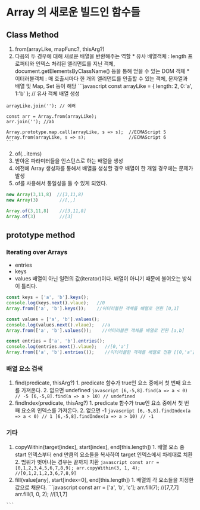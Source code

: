 # Array 의 새로운 빌드인 함수들

## Class Method
1. from(arrayLike, mapFunc?, thisArg?)
  1. 다음의 두 경우에 대해 새로운 배열을 반환해주는 역할
    * 유사 배열객체 : length 프로퍼티와 인덱스 처리된 엘리먼트를 지닌 객체, document.getElementsByClassName() 등을 통해 얻을 수 있는 DOM 객체
    * 이터러블객체 : 매 호출시마다 한 개의 엘리먼트를 인출할 수 있는 객체, 문자열과 배열 및 Map, Set 등이 해당
    ```javascript
    const arrayLike = {
      length: 2,
      0:'a',
      1:'b'
    };    // 유사 객체 배열 생성
    
    arrayLike.join(''); // 에러
    
    const arr = Array.from(arrayLike);
    arr.join(''); //ab
    
    Array.prototype.map.call(arrayLike, s => s);  //ECMAScript 5
    Array.from(arrayLike, s => s);                //ECMAScript 6
    ```
2. of(...items)
  1. 받아온 파라미터들을 인스턴스로 하는 배열을 생성
  2. 예전에 Array 생성자를 통해서 배열을 생성할 경우 배열이 한 개일 경우에는 문제가 발생
  3. of를 사용해서 통일성을 둘 수 있게 되었다.
  ```javascript
  new Array(3,11,8)  //[3,11,8)
  new Array(3)        //[,,]
  
  Array.of(3,11,8)    //[3,11,8]
  Array.of(3)         //[3]
  ```
  
## prototype method
### Iterating over Arrays
  * entries
  * keys
  * values
배열이 아닌 일련의 값(iterator)이다. 배열이 아니기 때문에 불어오는 방식이 틀리다.
```javascript
const keys = ['a', 'b'].keys();
console.log(keys.next().vlaue);   //0
Array.from(['a', 'b'].keys());    //이터러블한 객체를 배열로 전환 [0,1]

const values = ['a', 'b'].values();
console.log(values.next().vlaue);   //a
Array.from(['a', 'b'].values());    //이터러블한 객체를 배열로 전환 [a,b]

const entries = ['a', 'b'].entries();
console.log(entries.next().vlaue);   //[0,'a']
Array.from(['a', 'b'].entries());    //이터러블한 객체를 배열로 전환 [[0,'a'], [1,'b']]
```
### 배열 요소 검색
  1. find(predicate, thisArg?)
    1. predicate 함수가 true인 요소 중에서 첫 번째 요소를 가져온다.
    2. 없으면 undefined
    ```javascript
    [6,-5,8].find(a => a < 0) // -5
    [6,-5,8].find(a => a > 10) // undefined
    ```
  2. findIndex(predicate, thisArg?)
    1. predicate 함수가 true인 요소 중에서 첫 번째 요소의 인덱스를 가져온다.
    2. 없으면 -1
    ```javascript
    [6,-5,8].findIndex(a => a < 0) // 1
    [6,-5,8].findIndex(a => a > 10) // -1
    ```    
### 기타
  1. copyWithin(target[index], start[index], end[this.length])
    1. 배열 요소 중 start 인덱스부터 end 만큼의 요소들을 복사하여 target 인덱스에서 차례대로 치환
    2. 범위가 벗어나는 경우는 끝까지 치환
    ```javascript
    const arr = [0,1,2,3,4,5,6,7,8,9];
    arr.copyWithin(3, 1, 4);    //[0,1,2,1,2,3,6,7,8,9]
    ```
  2. fill(value[any], start[index=0], end[this.length])
    1. 배열의 각 요소들을 지정한 값으로 채운다.
    ```javascript
    const arr = ['a', 'b', 'c'];
    arr.fill(7);      //[7,7,7]
    arr.fill(1, 0, 2);  //[1,1,7]
    
    ```
    

